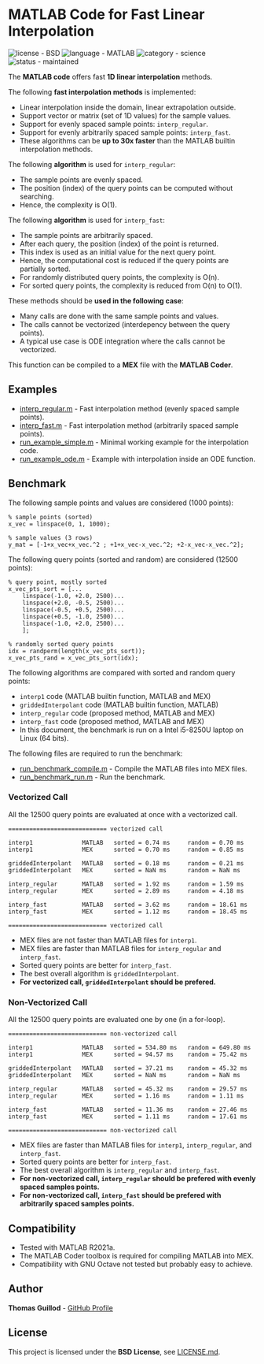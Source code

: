 # MATLAB Code for Fast Linear Interpolation

![license - BSD](https://img.shields.io/badge/license-BSD-green)
![language - MATLAB](https://img.shields.io/badge/language-MATLAB-blue)
![category - science](https://img.shields.io/badge/category-science-lightgrey)
![status - maintained](https://img.shields.io/badge/status-maintained-green)

The **MATLAB code** offers fast **1D linear interpolation** methods.

The following **fast interpolation methods** is implemented:
* Linear interpolation inside the domain, linear extrapolation outside.
* Support vector or matrix (set of 1D values) for the sample values.
* Support for evenly spaced sample points: `interp_regular`.
* Support for evenly arbitrarily spaced sample points: `interp_fast`.
* These algorithms can be **up to 30x faster** than the MATLAB builtin interpolation methods.

The following **algorithm** is used for `interp_regular`:
* The sample points are evenly spaced.
* The position (index) of the query points can be computed without searching.
* Hence, the complexity is O(1).

The following **algorithm** is used for `interp_fast`:
* The sample points are arbitrarily spaced.
* After each query, the position (index) of the point is returned.
* This index is used as an initial value for the next query point.
* Hence, the computational cost is reduced if the query points are partially sorted.
* For randomly distributed query points, the complexity is O(n).
* For sorted query points, the complexity is reduced from O(n) to O(1).

These methods should be **used in the following case**:
* Many calls are done with the same sample points and values.
* The calls cannot be vectorized (interdepency between the query points).
* A typical use case is ODE integration where the calls cannot be vectorized.

This function can be compiled to a **MEX** file with the **MATLAB Coder**.

## Examples

* [interp_regular.m](interp_regular.m) - Fast interpolation method (evenly spaced sample points).
* [interp_fast.m](interp_fast.m) - Fast interpolation method (arbitrarily spaced sample points).
* [run_example_simple.m](run_example_simple.m) - Minimal working example for the interpolation code.
* [run_example_ode.m](run_example_ode.m) - Example with interpolation inside an ODE function.

## Benchmark

The following sample points and values are considered (1000 points):

```
% sample points (sorted)
x_vec = linspace(0, 1, 1000);

% sample values (3 rows)
y_mat = [-1+x_vec+x_vec.^2 ; +1+x_vec-x_vec.^2; +2-x_vec-x_vec.^2];
```

The following query points (sorted and random) are considered (12500 points):

```
% query point, mostly sorted
x_vec_pts_sort = [...
    linspace(-1.0, +2.0, 2500)...
    linspace(+2.0, -0.5, 2500)...
    linspace(-0.5, +0.5, 2500)...
    linspace(+0.5, -1.0, 2500)...
    linspace(-1.0, +2.0, 2500)...
    ];

% randomly sorted query points
idx = randperm(length(x_vec_pts_sort));
x_vec_pts_rand = x_vec_pts_sort(idx);
```

The following algorithms are compared with sorted and random query points:
* `interp1` code (MATLAB builtin function, MATLAB and MEX)
* `griddedInterpolant` code (MATLAB builtin function, MATLAB)
* `interp_regular` code (proposed method, MATLAB and MEX)
* `interp_fast` code (proposed method, MATLAB and MEX)
* In this document, the benchmark is run on a Intel i5-8250U laptop on Linux (64 bits).

The following files are required to run the benchmark:
* [run_benchmark_compile.m](run_benchmark_compile.m) - Compile the MATLAB files into MEX files.
* [run_benchmark_run.m](run_benchmark_run.m) - Run the benchmark.

### Vectorized Call

All the 12500 query points are evaluated at once with a vectorized call.

```
============================ vectorized call

interp1              MATLAB   sorted = 0.74 ms     random = 0.70 ms  
interp1              MEX      sorted = 0.70 ms     random = 0.85 ms  

griddedInterpolant   MATLAB   sorted = 0.18 ms     random = 0.21 ms  
griddedInterpolant   MEX      sorted = NaN ms      random = NaN ms   

interp_regular       MATLAB   sorted = 1.92 ms     random = 1.59 ms  
interp_regular       MEX      sorted = 2.89 ms     random = 4.18 ms  

interp_fast          MATLAB   sorted = 3.62 ms     random = 18.61 ms 
interp_fast          MEX      sorted = 1.12 ms     random = 18.45 ms 

============================ vectorized call
```

* MEX files are not faster than MATLAB files for `interp1`.
* MEX files are faster than MATLAB files for `interp_regular` and `interp_fast`.
* Sorted query points are better for `interp_fast`.
* The best overall algorithm is `griddedInterpolant`.
* **For vectorized call, `griddedInterpolant` should be prefered.**

### Non-Vectorized Call

All the 12500 query points are evaluated one by one (in a for-loop).

```
============================ non-vectorized call

interp1              MATLAB   sorted = 534.80 ms   random = 649.80 ms
interp1              MEX      sorted = 94.57 ms    random = 75.42 ms 

griddedInterpolant   MATLAB   sorted = 37.21 ms    random = 45.32 ms 
griddedInterpolant   MEX      sorted = NaN ms      random = NaN ms   

interp_regular       MATLAB   sorted = 45.32 ms    random = 29.57 ms 
interp_regular       MEX      sorted = 1.16 ms     random = 1.11 ms  

interp_fast          MATLAB   sorted = 11.36 ms    random = 27.46 ms 
interp_fast          MEX      sorted = 1.11 ms     random = 17.61 ms 

============================ non-vectorized call
```

* MEX files are faster than MATLAB files for `interp1`, `interp_regular`, and `interp_fast`.
* Sorted query points are better for `interp_fast`.
* The best overall algorithm is `interp_regular` and `interp_fast`.
* **For non-vectorized call, `interp_regular` should be prefered with evenly spaced samples points.**
* **For non-vectorized call, `interp_fast` should be prefered with arbitrarily spaced samples points.**

## Compatibility

* Tested with MATLAB R2021a.
* The MATLAB Coder toolbox is required for compiling MATLAB into MEX.
* Compatibility with GNU Octave not tested but probably easy to achieve.

## Author

**Thomas Guillod** - [GitHub Profile](https://github.com/otvam)

## License

This project is licensed under the **BSD License**, see [LICENSE.md](LICENSE.md).
